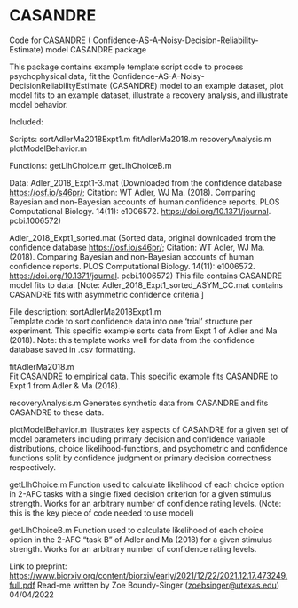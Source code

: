 # CASANDRE
Code for CASANDRE ( Confidence-AS-A-Noisy-Decision-Reliability-Estimate) model
CASANDRE package

This package contains example template script code to process psychophysical data, fit the Confidence-AS-A-Noisy-DecisionReliabilityEstimate (CASANDRE) model to an example dataset, plot model fits to an example dataset, illustrate a recovery analysis, and illustrate model behavior. 

Included:

Scripts:
sortAdlerMa2018Expt1.m
fitAdlerMa2018.m
recoveryAnalysis.m
plotModelBehavior.m

Functions:
getLlhChoice.m
getLlhChoiceB.m

Data:
Adler_2018_Expt1-3.mat (Downloaded from the confidence database https://osf.io/s46pr/; Citation: WT Adler, WJ Ma. (2018). Comparing Bayesian and non-Bayesian accounts of human confidence reports. PLOS Computational Biology. 14(11): e1006572. https://doi.org/10.1371/journal. pcbi.1006572)

Adler_2018_Expt1_sorted.mat (Sorted data, original downloaded from the confidence database https://osf.io/s46pr/; Citation: WT Adler, WJ Ma. (2018). Comparing Bayesian and non-Bayesian accounts of human confidence reports. PLOS Computational Biology. 14(11): e1006572. https://doi.org/10.1371/journal. pcbi.1006572) This file contains CASANDRE model fits to data. [Note: Adler_2018_Expt1_sorted_ASYM_CC.mat contains CASANDRE fits with asymmetric confidence criteria.]


File description:
sortAdlerMa2018Expt1.m  
Template code to sort confidence data into one ‘trial’ structure per experiment. This specific example sorts data from Expt 1 of Adler and Ma (2018). Note: this template works well for data from the confidence database saved in .csv formatting.

fitAdlerMa2018.m	
Fit CASANDRE to empirical data. This specific example fits CASANDRE to Expt 1 from Adler & Ma (2018). 

recoveryAnalysis.m 
Generates synthetic data from CASANDRE and fits CASANDRE to these data.  

plotModelBehavior.m 
Illustrates key aspects of CASANDRE for a given set of model parameters including primary decision and confidence variable distributions, choice likelihood-functions, and psychometric and confidence functions split by confidence judgment or primary decision correctness respectively. 

getLlhChoice.m
Function used to calculate likelihood of each choice option in 2-AFC tasks with a single fixed decision criterion for a given stimulus strength. Works for an arbitrary number of confidence rating levels. (Note: this is the key piece of code needed to use model)

getLlhChoiceB.m
Function used to calculate likelihood of each choice option in the 2-AFC “task B” of Adler and Ma (2018) for a given stimulus strength. Works for an arbitrary number of confidence rating levels.



Link to preprint: https://www.biorxiv.org/content/biorxiv/early/2021/12/22/2021.12.17.473249.full.pdf
Read-me written by Zoe Boundy-Singer (zoebsinger@utexas.edu) 04/04/2022
